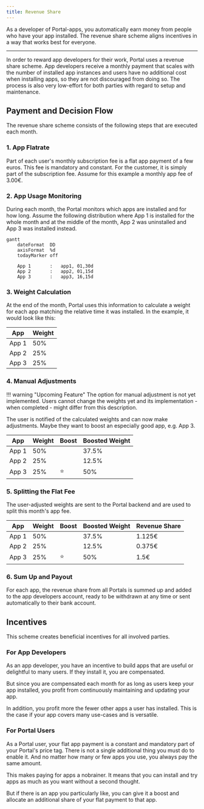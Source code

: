 ```yaml
---
title: Revenue Share
---
```


As a developer of Portal-apps, you automatically earn money from people who have your app installed.
The revenue share scheme aligns incentives in a way that works best for everyone.

---

In order to reward app developers for their work, Portal uses a revenue share scheme.
App developers receive a monthly payment that scales with the number of installed app instances
and users have no additional cost when installing apps, so they are not discouraged from doing so.
The process is also very low-effort for both parties with regard to setup and maintenance.

## Payment and Decision Flow

The revenue share scheme consists of the following steps that are executed each month.

### 1. App Flatrate

Part of each user's monthly subscription fee is a flat app payment of a few euros.
This fee is mandatory and constant.
For the customer, it is simply part of the subscription fee.
Assume for this example a monthly app fee of 3.00€.

### 2. App Usage Monitoring

During each month, the Portal monitors which apps are installed and for how long.
Assume the following distribution where App 1 is installed for the whole month
and at the middle of the month, App 2 was uninstalled and App 3 was installed instead.

```mermaid
gantt
    dateFormat  DD
    axisFormat  %d
    todayMarker off
    
    App 1       :   app1, 01,30d
    App 2       :   app2, 01,15d
    App 3       :   app3, 16,15d
```

### 3. Weight Calculation

At the end of the month, Portal uses this information to calculate a weight for each app
matching the relative time it was installed.
In the example, it would look like this:

| App   | Weight |
|-------|--------|
| App 1 | 50%    |
| App 2 | 25%    |
| App 3 | 25%    |

### 4. Manual Adjustments

!!! warning "Upcoming Feature"
    The option for manual adjustment is not yet implemented.
    Users cannot change the weights yet and its implementation - when completed - might differ from this description.

The user is notified of the calculated weights and can now make adjustments.
Maybe they want to boost an especially good app, e.g. App 3.

| App   | Weight | Boost | Boosted Weight |
|-------|--------|-------|----------------|
| App 1 | 50%    |       | 37.5%          |
| App 2 | 25%    |       | 12.5%          |
| App 3 | 25%    | ⭐     | 50%            |

### 5. Splitting the Flat Fee

The user-adjusted weights are sent to the Portal backend and are used to split this month's app fee.

| App   | Weight | Boost | Boosted Weight | Revenue Share |
|-------|--------|-------|----------------|---------------|
| App 1 | 50%    |       | 37.5%          | 1.125€        |
| App 2 | 25%    |       | 12.5%          | 0.375€        |
| App 3 | 25%    | ⭐     | 50%            | 1.5€          |

### 6. Sum Up and Payout

For each app, the revenue share from all Portals is summed up and added to the app developers account,
ready to be withdrawn at any time or sent automatically to their bank account.

## Incentives

This scheme creates beneficial incentives for all involved parties.

### For App Developers

As an app developer, you have an incentive to build apps that are useful or delightful to many users.
If they install it, you are compensated.

But since you are compensated each month for as long as users keep your app installed,
you profit from continuously maintaining and updating your app.

In addition, you profit more the fewer other apps a user has installed.
This is the case if your app covers many use-cases and is versatile.

### For Portal Users

As a Portal user, your flat app payment is a constant and mandatory part of your Portal's price tag.
There is not a single additional thing you must do to enable it.
And no matter how many or few apps you use, you always pay the same amount.

This makes paying for apps a nobrainer.
It means that you can install and try apps as much as you want without a second thought.

But if there is an app you particularly like, you can give it a boost
and allocate an additional share of your flat payment to that app.
